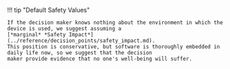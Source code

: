 !!! tip "Default Safety Values"

    If the decision maker knows nothing about the environment in which the device is used, we suggest assuming a
    [*marginal* *Safety Impact*](../reference/decision_points/safety_impact.md).
    This position is conservative, but software is thoroughly embedded in daily life now, so we suggest that the decision
    maker provide evidence that no one's well-being will suffer.
